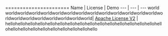 <link rel="stylesheet" href="test.css" type="text/css" />

======================
Name | License | Demo
--- | --- | ---
world worldworldworldworldworldworldworldworldworldworldworldworldworldworldworldworldworldworldworldworldworld| [Apache License V2](https://www.apache.org/licenses/LICENSE-2.0) | hellohellohellohellohellohellohellohellohellohellohellohellohellohellohellohellohellohellohellohellohellohellohellohellohello
